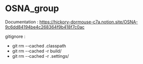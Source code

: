 # OSNA_group
Documentation : https://hickory-dormouse-c7a.notion.site/OSNA-9c6dd84194be4c268364f9b418f7c0ac

gitignore : 
 - git rm --cached .classpath
 - git rm --cached -r build/
 - git rm --cached -r .settings/

